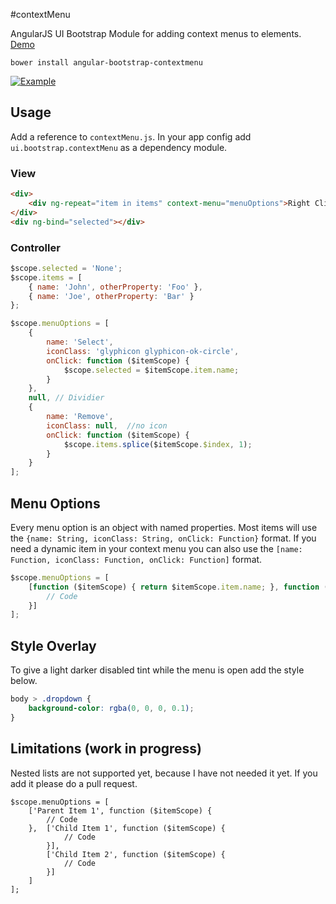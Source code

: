 #contextMenu

AngularJS UI Bootstrap Module for adding context menus to elements. [Demo](http://jsfiddle.net/ykbjd90z/1/)

`bower install angular-bootstrap-contextmenu`

[![Example](http://templarian.com/files/angularjs_contextmenu.png)](http://jsfiddle.net/ykbjd90z/1/)

## Usage

Add a reference to `contextMenu.js`. In your app config add `ui.bootstrap.contextMenu` as a dependency module.

### View

```html
<div>
    <div ng-repeat="item in items" context-menu="menuOptions">Right Click: {{item.name}}</div>
</div>
<div ng-bind="selected"></div>
```

### Controller

```js
$scope.selected = 'None';
$scope.items = [
    { name: 'John', otherProperty: 'Foo' },
    { name: 'Joe', otherProperty: 'Bar' }
};

$scope.menuOptions = [
    {
        name: 'Select',
        iconClass: 'glyphicon glyphicon-ok-circle',
        onClick: function ($itemScope) {
            $scope.selected = $itemScope.item.name;
        }
    },
    null, // Dividier
    {
        name: 'Remove',
        iconClass: null,  //no icon
        onClick: function ($itemScope) {
            $scope.items.splice($itemScope.$index, 1);
        }
    }
];
```

## Menu Options

Every menu option is an object with named properties. Most items will use the `{name: String, iconClass: String, onClick: Function}` format. If you need a dynamic item in your context menu you can also use the `[name: Function, iconClass: Function, onClick: Function]` format.

```js
$scope.menuOptions = [
    [function ($itemScope) { return $itemScope.item.name; }, function ($itemScope) {
        // Code
    }]
];
```

## Style Overlay

To give a light darker disabled tint while the menu is open add the style below.

```css
body > .dropdown {
    background-color: rgba(0, 0, 0, 0.1);
}
```

## Limitations (work in progress)

Nested lists are not supported yet, because I have not needed it yet. If you add it please do a pull request.

```JS
$scope.menuOptions = [
    ['Parent Item 1', function ($itemScope) {
        // Code
    },  ['Child Item 1', function ($itemScope) {
            // Code
        }],
        ['Child Item 2', function ($itemScope) {
            // Code
        }]
    ]
];
```

